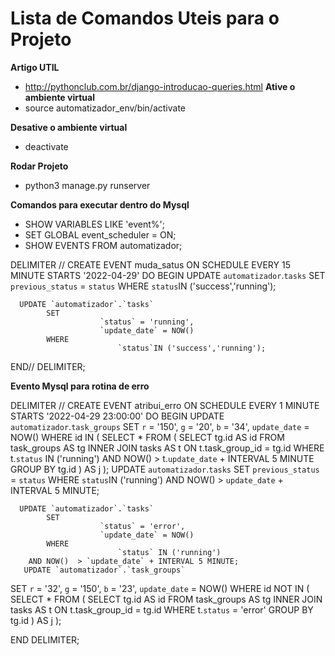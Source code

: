# Lista de Comandos Uteis para o Projeto 
**Artigo UTIL**
- http://pythonclub.com.br/django-introducao-queries.html
**Ative o ambiente virtual**
- source automatizador_env/bin/activate

**Desative o ambiente virtual**
- deactivate

**Rodar Projeto**
- python3 manage.py runserver

**Comandos para executar dentro do Mysql**
- SHOW VARIABLES LIKE 'event%';
- SET GLOBAL event_scheduler = ON;
- SHOW EVENTS FROM automatizador; 

DELIMITER //
CREATE EVENT muda_satus
ON SCHEDULE EVERY 15 MINUTE
STARTS '2022-04-29'
DO
BEGIN
			UPDATE `automatizador`.`tasks`
			SET 
						`previous_status` = `status`
			WHERE
						`status`IN ('success','running');

      UPDATE `automatizador`.`tasks`
			SET 
						`status` = 'running', 
						`update_date` = NOW() 
			WHERE
							`status`IN ('success','running');        	 	
       
END//
DELIMITER;  


**Evento Mysql para rotina de erro**

DELIMITER //
CREATE EVENT atribui_erro
ON SCHEDULE EVERY 1 MINUTE
STARTS '2022-04-29 23:00:00'
DO
BEGIN
      UPDATE `automatizador`.`task_groups`
SET `r` = '150',
 `g` = '20',
 `b` = '34',
 `update_date` = NOW()
WHERE
	id IN (
		SELECT
			*
		FROM
			(
				SELECT
					tg.id AS id
				FROM
					task_groups AS tg
				INNER JOIN tasks AS t ON t.task_group_id = tg.id
				WHERE
					t.`status` IN ('running')
				AND NOW() > t.`update_date` + INTERVAL 5 MINUTE
				GROUP BY
					tg.id
			) AS j
	); 
			UPDATE `automatizador`.`tasks`
			SET 
						`previous_status` = `status`
			WHERE
						`status`IN ('running')
       AND NOW()  > `update_date` + INTERVAL 5 MINUTE;   

      UPDATE `automatizador`.`tasks`
			SET 
						`status` = 'error', 
						`update_date` = NOW()
			WHERE
							`status` IN ('running')
        AND NOW()  > `update_date` + INTERVAL 5 MINUTE;   
       UPDATE `automatizador`.`task_groups`
SET `r` = '32',
 `g` = '150',
 `b` = '23',
 `update_date` = NOW()
WHERE
	id NOT IN (
		SELECT
			*
		FROM
			(
				SELECT
					tg.id AS id
				FROM
					task_groups AS tg
				INNER JOIN tasks AS t ON t.task_group_id = tg.id
				WHERE
					t.`status` = 'error'
				GROUP BY
					tg.id
			) AS j
	);              	 	
       
END
DELIMITER;
